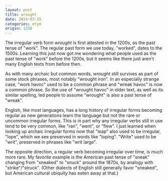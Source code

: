 ```yaml
---
layout: post
title: wrought
date: 2024-03-25
categories: etym
origin: 1250
---
```

The irregular verb form *wrought* is first attested in the 1200s, as the past tense of "work". The regular past form we use today, "worked", dates to the 1500s. Learning this just now got me wondering what people used as the past tense of "work" before the 1200s, but it seems like there just aren't many English texts from before then.

As with many archaic but common words, *wrought* still survives as part of some stock phrases, most notably "wrought iron". In an especially strange case, "work havoc" used to be a common phrase and "wreak havoc" is now a common phrase. So the use of "wrought havoc" in older text, as well as its similar spelling, led people to assume "wrought" is also a past tense of "wreak".

English, like most languages, has a long history of irregular forms becoming regular as new generations learn the language but not the rare or uncommon irregular forms. This is in part why any irregular verbs still in use tend to be very common, like "ran", "went", or "flew". I just learned when looking up archaic irregular forms now that "leap" also used to be irregular, "lope", which we see preserved in words like "loping". "Write" used to be "writ", preserved in phrases like "writ large".

The opposite direction, a regular verb becoming irregular over time, is much more rare. My favorite example is the American past tense of "sneak" changing from "sneaked" to "snuck" around the 1870s, by analogy with "strike"/"struck". (Other dialects of English still generally favor "sneaked", but American cultural ubiquity has eaten away at that.)
